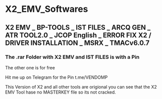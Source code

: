# X2_EMV_Softwares
## X2 EMV _ BP-TOOLS _ IST FILES _ ARCQ GEN _ ATR TOOL2.0 _ JCOP English _ ERROR FIX X2 / DRIVER INSTALLATION _ MSRX _ TMACv6.0.7


### The .rar Folder with X2 EMV and IST FILES is with a Pin 
The other one is for free 

Hit me up on Telegram for the Pin t.me/VENDOMP


This Version of X2 and all other tools are origional you can see that the X2 EMV Tool hase no MASTERKEY file so its not cracked.

